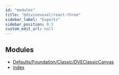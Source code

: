 ```yaml
---
id: "modules"
title: "@divinevoxel/react-three"
sidebar_label: "Exports"
sidebar_position: 0.5
custom_edit_url: null
---
```


## Modules

- [Defaults/Foundation/Classic/DVEClassicCanvas](modules/Defaults_Foundation_Classic_DVEClassicCanvas.md)
- [index](modules/)
